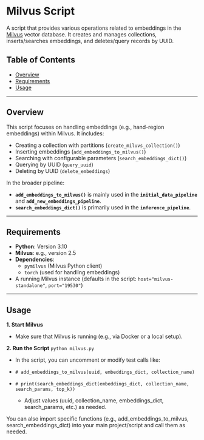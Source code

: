 # Milvus Script

A script that provides various operations related to embeddings in the [Milvus](https://milvus.io/) vector database. It creates and manages collections, inserts/searches embeddings, and deletes/query records by UUID.

## Table of Contents

- [Overview](#overview)
- [Requirements](#requirements)
- [Usage](#usage)

---

## Overview

This script focuses on handling embeddings (e.g., hand-region embeddings) within Milvus. It includes:

- Creating a collection with partitions (`create_miluvs_collection()`)
- Inserting embeddings (`add_embeddings_to_milvus()`)
- Searching with configurable parameters (`search_embeddings_dict()`)
- Querying  by UUID (`query_uuid`)
- Deleting by UUID (`delete_embeddings`)

In the broader pipeline:
- **`add_embeddings_to_milvus()`** is mainly used in the **`initial_data_pipeline`** and **`add_new_embeddings_pipeline`**.  
- **`search_embeddings_dict()`** is primarily used in the **`inference_pipeline`**.

---

## Requirements

- **Python**: Version 3.10
- **Milvus**: e.g., version 2.5
- **Dependencies**:
  - `pymilvus` (Milvus Python client)
  - `torch` (used for handling embeddings)
- A running Milvus instance (defaults in the script: `host="milvus-standalone"`, `port="19530"`)

---

## Usage
**1. Start Milvus**
- Make sure that Milvus is running (e.g., via Docker or a local setup).

**2. Run the Script**
`python milvus.py`
- In the script, you can uncomment or modify test calls like:

- `# add_embeddings_to_milvus(uuid, embeddings_dict, collection_name)`
- `# print(search_embeddings_dict(embeddings_dict, collection_name, search_params, top_k))`
    - Adjust values (uuid, collection_name, embeddings_dict, search_params, etc.) as needed.

You can also import specific functions (e.g., add_embeddings_to_milvus, search_embeddings_dict) into your main project/script and call them as needed.
